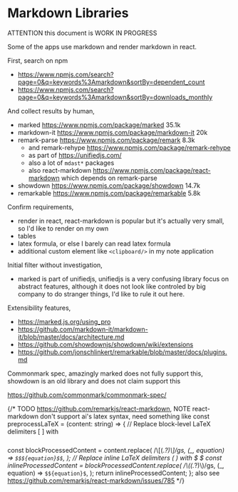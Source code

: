# Markdown Libraries

ATTENTION this document is WORK IN PROGRESS

Some of the apps use markdown and render markdown in react.

First, search on npm

- https://www.npmjs.com/search?page=0&q=keywords%3Amarkdown&sortBy=dependent_count
- https://www.npmjs.com/search?page=0&q=keywords%3Amarkdown&sortBy=downloads_monthly

And collect results by human,

- marked https://www.npmjs.com/package/marked 35.1k
- markdown-it https://www.npmjs.com/package/markdown-it 20k
- remark-parse https://www.npmjs.com/package/remark 8.3k
  - and remark-rehype https://www.npmjs.com/package/remark-rehype
  - as part of https://unifiedjs.com/
  - also a lot of `mdast*` packages
  - also react-markdown https://www.npmjs.com/package/react-markdown which depends on remark-parse
- showdown https://www.npmjs.com/package/showdown 14.7k
- remarkable https://www.npmjs.com/package/remarkable 5.8k

Confirm requirements,

- render in react, react-markdown is popular but it's actually very small, so I'd like to render on my own
- tables
- latex formula, or else I barely can read latex formula
- additional custom element like `<clipboard/>` in my note application

Initial filter without investigation,

- marked is part of unifiedjs, unifiedjs is a very confusing library focus on abstract features,
  although it does not look like controled by big company to do stranger things, I'd like to rule it out here.

Extensibility features,

- https://marked.js.org/using_pro
- https://github.com/markdown-it/markdown-it/blob/master/docs/architecture.md
- https://github.com/showdownjs/showdown/wiki/extensions
- https://github.com/jonschlinkert/remarkable/blob/master/docs/plugins.md

Commonmark spec, amazingly marked does not fully support this, showdown is an old library and does not claim support this

https://github.com/commonmark/commonmark-spec/


{/* TODO https://github.com/remarkjs/react-markdown, NOTE react-markdown don't support ai's latex syntax, need something like const preprocessLaTeX = (content: string) => {
// Replace block-level LaTeX delimiters \[ \] with $$ $$  
const blockProcessedContent = content.replace(
    /\\\[(.*?)\\\]/gs,
    (_, equation) => `$$${equation}$$`,
);
// Replace inline LaTeX delimiters \( \) with $ $
const inlineProcessedContent = blockProcessedContent.replace(
    /\\\((.*?)\\\)/gs,
    (_, equation) => `$${equation}$`,
);
return inlineProcessedContent;
}; also see https://github.com/remarkjs/react-markdown/issues/785 */}

